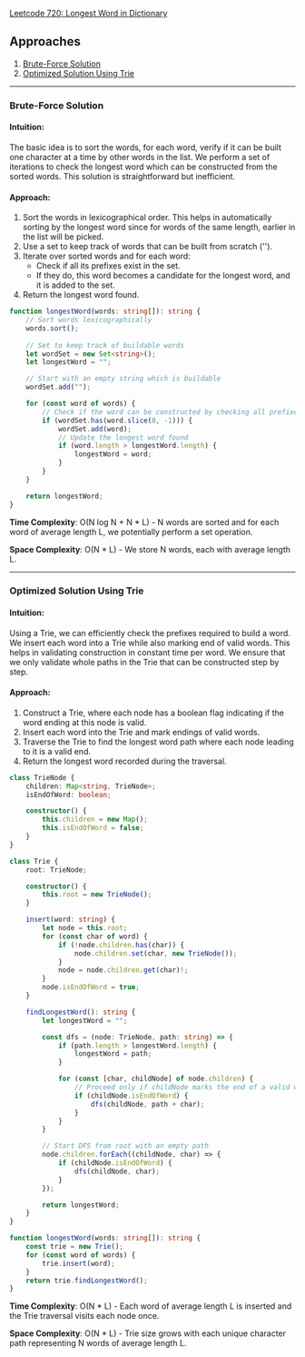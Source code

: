 [Leetcode 720: Longest Word in Dictionary](https://leetcode.com/problems/longest-word-in-dictionary/)

## Approaches
1. [Brute-Force Solution](#brute-force-solution)
2. [Optimized Solution Using Trie](#optimized-solution-using-trie)

---

### Brute-Force Solution

#### Intuition:
The basic idea is to sort the words, for each word, verify if it can be built one character at a time by other words in the list. We perform a set of iterations to check the longest word which can be constructed from the sorted words. This solution is straightforward but inefficient.

#### Approach:
1. Sort the words in lexicographical order. This helps in automatically sorting by the longest word since for words of the same length, earlier in the list will be picked.
2. Use a set to keep track of words that can be built from scratch ('').
3. Iterate over sorted words and for each word:
   - Check if all its prefixes exist in the set.
   - If they do, this word becomes a candidate for the longest word, and it is added to the set.
4. Return the longest word found.

```typescript
function longestWord(words: string[]): string {
    // Sort words lexicographically
    words.sort();
    
    // Set to keep track of buildable words
    let wordSet = new Set<string>();
    let longestWord = "";

    // Start with an empty string which is buildable
    wordSet.add("");

    for (const word of words) {
        // Check if the word can be constructed by checking all prefixes
        if (wordSet.has(word.slice(0, -1))) {
            wordSet.add(word);
            // Update the longest word found
            if (word.length > longestWord.length) {
                longestWord = word;
            }
        }
    }

    return longestWord;
}
```

**Time Complexity**: O(N log N + N * L) - N words are sorted and for each word of average length L, we potentially perform a set operation.

**Space Complexity**: O(N * L) - We store N words, each with average length L.

---

### Optimized Solution Using Trie

#### Intuition:
Using a Trie, we can efficiently check the prefixes required to build a word. We insert each word into a Trie while also marking end of valid words. This helps in validating construction in constant time per word. We ensure that we only validate whole paths in the Trie that can be constructed step by step.

#### Approach:
1. Construct a Trie, where each node has a boolean flag indicating if the word ending at this node is valid.
2. Insert each word into the Trie and mark endings of valid words.
3. Traverse the Trie to find the longest word path where each node leading to it is a valid end.
4. Return the longest word recorded during the traversal.

```typescript
class TrieNode {
    children: Map<string, TrieNode>;
    isEndOfWord: boolean;

    constructor() {
        this.children = new Map();
        this.isEndOfWord = false;
    }
}

class Trie {
    root: TrieNode;

    constructor() {
        this.root = new TrieNode();
    }

    insert(word: string) {
        let node = this.root;
        for (const char of word) {
            if (!node.children.has(char)) {
                node.children.set(char, new TrieNode());
            }
            node = node.children.get(char)!;
        }
        node.isEndOfWord = true;
    }

    findLongestWord(): string {
        let longestWord = "";

        const dfs = (node: TrieNode, path: string) => {
            if (path.length > longestWord.length) {
                longestWord = path;
            }

            for (const [char, childNode] of node.children) {
                // Proceed only if childNode marks the end of a valid word
                if (childNode.isEndOfWord) {
                    dfs(childNode, path + char);
                }
            }
        }

        // Start DFS from root with an empty path
        node.children.forEach((childNode, char) => {
            if (childNode.isEndOfWord) {
                dfs(childNode, char);
            }
        });

        return longestWord;
    }
}

function longestWord(words: string[]): string {
    const trie = new Trie();
    for (const word of words) {
        trie.insert(word);
    }
    return trie.findLongestWord();
}
```

**Time Complexity**: O(N * L) - Each word of average length L is inserted and the Trie traversal visits each node once.

**Space Complexity**: O(N * L) - Trie size grows with each unique character path representing N words of average length L.

